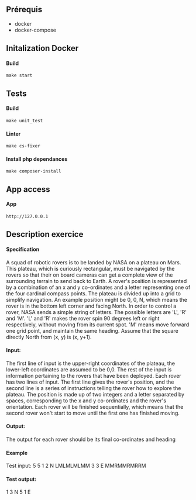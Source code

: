 ## Prérequis
* docker
* docker-compose

## Initalization Docker
#### Build
`make start`

## Tests
#### Build
`make unit_test`

#### Linter
`make cs-fixer`

#### Install php dependances
`make composer-install`

## App access
#### App
`http://127.0.0.1`

## Description exercice
#### Specification
A squad of robotic rovers is to be landed by NASA on a plateau on Mars.
This plateau, which is curiously rectangular, must be navigated by the rovers so that their on
board cameras can get a complete view of the surrounding terrain to send back to Earth.
A rover's position is represented by a combination of an x and y co-ordinates and a letter
representing one of the four cardinal compass points. The plateau is divided up into a grid to
simplify navigation. An example position might be 0, 0, N, which means the rover is in the
bottom left corner and facing North.
In order to control a rover, NASA sends a simple string of letters. The possible letters are 'L', 'R'
and 'M'. 'L' and 'R' makes the rover spin 90 degrees left or right respectively, without moving
from its current spot.
'M' means move forward one grid point, and maintain the same heading.
Assume that the square directly North from (x, y) is (x, y+1).

#### Input:
The first line of input is the upper-right coordinates of the plateau, the lower-left coordinates are
assumed to be 0,0.
The rest of the input is information pertaining to the rovers that have been deployed. Each rover
has two lines of input. The first line gives the rover's position, and the second line is a series of
instructions telling the rover how to explore the plateau.
The position is made up of two integers and a letter separated by spaces, corresponding to the
x and y co-ordinates and the rover's orientation.
Each rover will be finished sequentially, which means that the second rover won't start to move
until the first one has finished moving.

#### Output:
The output for each rover should be its final co-ordinates and heading

#### Example
Test input:
5 5
1 2 N
LMLMLMLMM
3 3 E
MMRMMRMRRM

#### Test output:
1 3 N
5 1 E